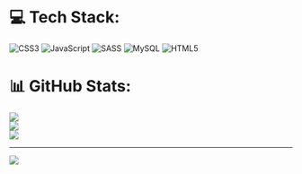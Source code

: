 
# 💻 Tech Stack:
![CSS3](https://img.shields.io/badge/css3-%231572B6.svg?style=for-the-badge&logo=css3&logoColor=white) ![JavaScript](https://img.shields.io/badge/javascript-%23323330.svg?style=for-the-badge&logo=javascript&logoColor=%23F7DF1E) ![SASS](https://img.shields.io/badge/SASS-hotpink.svg?style=for-the-badge&logo=SASS&logoColor=white) ![MySQL](https://img.shields.io/badge/mysql-4479A1.svg?style=for-the-badge&logo=mysql&logoColor=white) ![HTML5](https://img.shields.io/badge/html5-%23E34F26.svg?style=for-the-badge&logo=html5&logoColor=white)
# 📊 GitHub Stats:
![](https://github-readme-stats.vercel.app/api?username=lucekkk&theme=dark&hide_border=false&include_all_commits=true&count_private=true)<br/>
![](https://github-readme-streak-stats.herokuapp.com/?user=lucekkk&theme=dark&hide_border=false)<br/>
![](https://github-readme-stats.vercel.app/api/top-langs/?username=lucekkk&theme=dark&hide_border=false&include_all_commits=true&count_private=true&layout=compact)

---
[![](https://visitcount.itsvg.in/api?id=lucekkk&icon=0&color=0)](https://visitcount.itsvg.in)

<!-- Proudly created with GPRM ( https://gprm.itsvg.in ) -->
